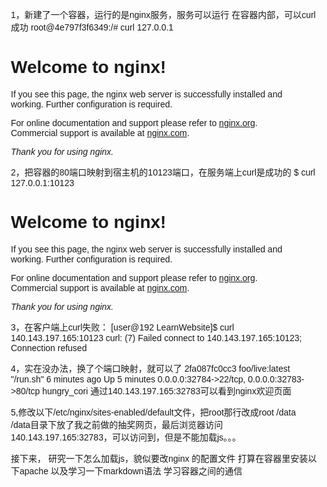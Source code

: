 1，新建了一个容器，运行的是nginx服务，服务可以运行
在容器内部，可以curl成功
root@4e797f3f6349:/# curl 127.0.0.1
<!DOCTYPE html>
<html>
<head>
<title>Welcome to nginx!</title>
<style>
    body {
        width: 35em;
        margin: 0 auto;
        font-family: Tahoma, Verdana, Arial, sans-serif;
    }
</style>
</head>
<body>
<h1>Welcome to nginx!</h1>
<p>If you see this page, the nginx web server is successfully installed and
working. Further configuration is required.</p>

<p>For online documentation and support please refer to
<a href="http://nginx.org/">nginx.org</a>.<br/>
Commercial support is available at
<a href="http://nginx.com/">nginx.com</a>.</p>

<p><em>Thank you for using nginx.</em></p>
</body>
</html>

2，把容器的80端口映射到宿主机的10123端口，在服务端上curl是成功的
$ curl 127.0.0.1:10123
<!DOCTYPE html>
<html>
<head>
<title>Welcome to nginx!</title>
<style>
    body {
        width: 35em;
        margin: 0 auto;
        font-family: Tahoma, Verdana, Arial, sans-serif;
    }
</style>
</head>
<body>
<h1>Welcome to nginx!</h1>
<p>If you see this page, the nginx web server is successfully installed and
working. Further configuration is required.</p>

<p>For online documentation and support please refer to
<a href="http://nginx.org/">nginx.org</a>.<br/>
Commercial support is available at
<a href="http://nginx.com/">nginx.com</a>.</p>

<p><em>Thank you for using nginx.</em></p>
</body>
</html>

3，在客户端上curl失败：
[user@192 LearnWebsite]$ curl 140.143.197.165:10123
curl: (7) Failed connect to 140.143.197.165:10123; Connection refused


4，实在没办法，换了个端口映射，就可以了
2fa087fc0cc3        foo/live:latest       "/run.sh"                6 minutes ago       Up 5 minutes                0.0.0.0:32784->22/tcp, 0.0.0.0:32783->80/tcp   hungry_cori
通过140.143.197.165:32783可以看到nginx欢迎页面

5,修改以下/etc/nginx/sites-enabled/default文件，把root那行改成root /data
/data目录下放了我之前做的抽奖网页，最后浏览器访问140.143.197.165:32783，可以访问到，但是不能加载js。。。

接下来， 研究一下怎么加载js，貌似要改nginx 的配置文件
	打算在容器里安装以下apache
	以及学习一下markdown语法
	学习容器之间的通信
